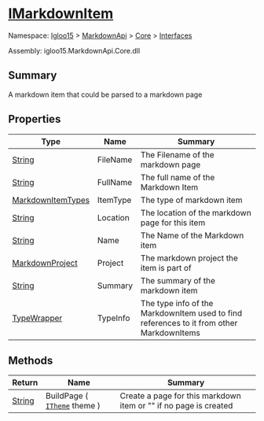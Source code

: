 # [IMarkdownItem](./IMarkdownItem.md)

Namespace: [Igloo15]() > [MarkdownApi]() > [Core](./../README.md) > [Interfaces](./README.md)

Assembly: igloo15.MarkdownApi.Core.dll

## Summary
A markdown item that could be parsed to a markdown page

## Properties

| Type | Name | Summary | 
| --- | --- | --- | 
| [String](https://docs.microsoft.com/en-us/dotnet/api/System.String) | FileName | The Filename of the markdown page | 
| [String](https://docs.microsoft.com/en-us/dotnet/api/System.String) | FullName | The full name of the Markdown Item | 
| [MarkdownItemTypes](./../MarkdownItemTypes.md) | ItemType | The type of markdown item | 
| [String](https://docs.microsoft.com/en-us/dotnet/api/System.String) | Location | The location of the markdown page for this item | 
| [String](https://docs.microsoft.com/en-us/dotnet/api/System.String) | Name | The Name of the Markdown item | 
| [MarkdownProject](./../MarkdownItems/MarkdownProject.md) | Project | The markdown project the item is part of | 
| [String](https://docs.microsoft.com/en-us/dotnet/api/System.String) | Summary | The summary of the markdown item | 
| [TypeWrapper](./../TypeWrapper.md) | TypeInfo | The type info of the MarkdownItem used to find references to it from other MarkdownItems | 


## Methods

| Return | Name | Summary | 
| --- | --- | --- | 
| [String](https://docs.microsoft.com/en-us/dotnet/api/System.String) | BuildPage ( [`ITheme`](./ITheme.md) theme ) | Create a page for this markdown item or "" if no page is created | 


